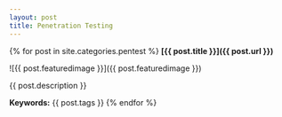 ```yaml
---
layout: post
title: Penetration Testing
---
```


{% for post in site.categories.pentest %}
**[{{ post.title }}]({{ post.url }})**

![{{ post.featuredimage }}]({{ post.featuredimage }})

{{ post.description }}

**Keywords:** {{ post.tags }}
{% endfor %}